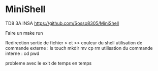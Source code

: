 # MiniShell
TD8 3A INSA
https://github.com/Sosso8305/MiniShell

Faire un make run 


Redirection  sortie de fichier  >  et >>
couleur du shell
utilisation de commande externe : ls touch mkdir mv cp rm
utilisation du commande interne : cd pwd


probleme avec le exit de temps en temps 

